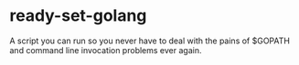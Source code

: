 # ready-set-golang
A script you can run so you never have to deal with the pains of $GOPATH and command line invocation problems ever again.

